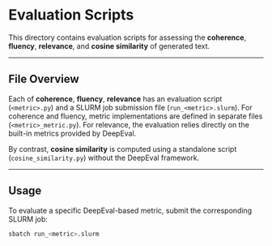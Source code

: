 # Evaluation Scripts

This directory contains evaluation scripts for assessing the **coherence**, **fluency**, **relevance**, and **cosine similarity** of generated text.

---

## File Overview

Each of **coherence**, **fluency**, **relevance** has an evaluation script (`<metric>.py`) and a SLURM job submission file (`run_<metric>.slurm`). 
For coherence and fluency, metric implementations are defined in separate files (`<metric>_metric.py`). 
For relevance, the evaluation relies directly on the built-in metrics provided by DeepEval.

By contrast, **cosine similarity** is computed using a standalone script (`cosine_similarity.py`) without the DeepEval framework.

---

## Usage

To evaluate a specific DeepEval-based metric, submit the corresponding SLURM job:

```bash
sbatch run_<metric>.slurm

